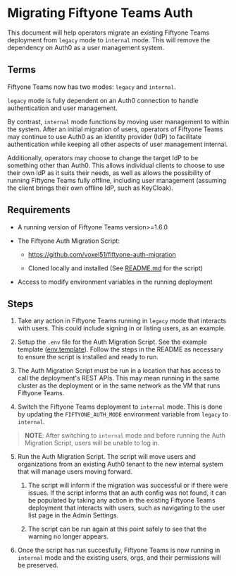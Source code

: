 # Migrating Fiftyone Teams Auth
This document will help operators migrate an existing Fiftyone Teams
deployment from `legacy` mode to `internal` mode. This will remove the
dependency on Auth0 as a user management system.

## Terms
Fiftyone Teams now has two modes: `legacy` and `internal`.

`legacy` mode is fully dependent on an Auth0 connection to handle
authentication and user management.

By contrast, `internal` mode functions by moving user management to within
the system. After an initial migration of users, operators of Fiftyone Teams
may continue to use Auth0 as an identity provider (IdP) to facilitate
authentication while keeping all other aspects of user management internal.

Additionally, operators may choose to change the target IdP to be something
other than Auth0. This allows individual clients to choose to use their own
IdP as it suits their needs, as well as allows the possibility of running
Fiftyone Teams fully offline, including user management (assuming the client
brings their own offline IdP, such as KeyCloak).


## Requirements
- A running version of Fiftyone Teams version>=1.6.0

- The Fiftyone Auth Migration Script: 
    - https://github.com/voxel51/fiftyone-auth-migration

    - Cloned locally and installed (See [README.md](./README.md) for the script)

- Access to modify environment variables in the running deployment


## Steps

1. Take any action in Fiftyone Teams running in `legacy` mode that interacts
with users. This could include signing in or listing users, as an example.

2. Setup the `.env` file for the Auth Migration Script. See the example template
([env.template](./env.template)). Follow the steps in the README as necessary to ensure the
script is installed and ready to run.

3. The Auth Migration Script must be run in a location that has access
to call the deployment's REST APIs. This may mean running in the same
cluster as the deployment or in the same network as the VM that runs
Fiftyone Teams.

4. Switch the Fiftyone Teams
deployment to `internal` mode. This is done by updating the `FIFTYONE_AUTH_MODE`
environment variable from `legacy` to `internal`. 

> **NOTE**: After switching to `internal` mode and before running the Auth Migration
> Script, users will be unable to log in.

5. Run the Auth Migration Script. The script will move users and organizations
from an existing Auth0 tenant to the new internal system that will manage users
moving forward. 

    1. The script will inform if the migration was successful or if there were
       issues. If the script informs that an auth config was not found, it can be
       populated by taking any action in the existing Fiftyone Teams deployment that
       interacts with users, such as navigating to the user list page in the Admin
       Settings.

    2. The script can be run again at this point safely to see that the warning
       no longer appears. 

6. Once the script has run succesfully, Fiftyone Teams is now running in 
`internal` mode and the existing users, orgs, and their permissions
will be preserved.

